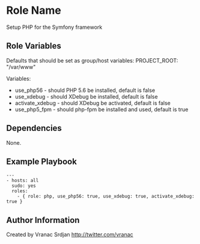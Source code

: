 Role Name
=========

Setup PHP for the Symfony framework

Role Variables
--------------

Defaults that should be set as group/host variables:
PROJECT_ROOT: "/var/www"

Variables:
- use_php56 - should PHP 5.6 be installed, default is false
- use_xdebug - should XDebug be installed, default is false
- activate_xdebug - should XDebug be activated, default is false
- use_php5_fpm - should php-fpm be installed and used, default is true

Dependencies
------------

None.

Example Playbook
----------------

```
---
- hosts: all
  sudo: yes
  roles:
    - { role: php, use_php56: true, use_xdebug: true, activate_xdebug: true }
```

Author Information
------------------

Created by Vranac Srdjan http://twitter.com/vranac
